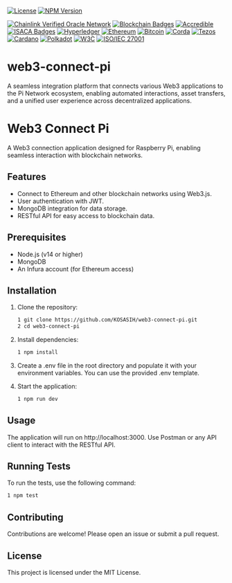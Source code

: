[![License](https://img.shields.io/badge/license-MIT-brightgreen.svg?style=for-the-badge)](https://opensource.org/licenses/MIT)
[![NPM Version](https://img.shields.io/npm/v/your-package-name.svg?style=for-the-badge)](https://www.npmjs.com/package/your-package-name)

[![Chainlink Verified Oracle Network](https://img.shields.io/badge/Chainlink-Verified%20Oracle%20Network-3498DB?style=for-the-badge&logo=chainlink&logoColor=white)](https://chain.link/)
[![Blockchain Badges](https://img.shields.io/badge/Blockchain%20Badges-Digital%20Credentials-4CAF50?style=for-the-badge)](https://www.blockchainbadges.com/)
[![Accredible](https://img.shields.io/badge/Accredible-Digital%20Credentials-FF9800?style=for-the-badge)](https://www.accredible.com/)
[![ISACA Badges](https://img.shields.io/badge/ISACA-Open%20Badges-0072C6?style=for-the-badge)](https://www.isaca.org/credentialing/credentialing-badges)
[![Hyperledger](https://img.shields.io/badge/Hyperledger-Project-00BFFF?style=for-the-badge&logo=hyperledger&logoColor=white)](https://www.hyperledger.org/)
[![Ethereum](https://img.shields.io/badge/Ethereum-Blockchain-3C3C3D?style=for-the-badge&logo=ethereum&logoColor=white)](https://ethereum.org/)
[![Bitcoin](https://img.shields.io/badge/Bitcoin-Cryptocurrency-F7931A?style=for-the-badge&logo=bitcoin&logoColor=white)](https://bitcoin.org/)
[![Corda](https://img.shields.io/badge/Corda-Blockchain-00A3E0?style=for-the-badge&logo=corda&logoColor=white)](https://www.corda.net/)
[![Tezos](https://img.shields.io/badge/Tezos-Blockchain-000000?style=for-the-badge&logo=tezos&logoColor=white)](https://tezos.com/)
[![Cardano](https://img.shields.io/badge/Cardano-Blockchain-3CCBDA?style=for-the-badge&logo=cardano&logoColor=white)](https://www.cardano.org/)
[![Polkadot](https://img.shields.io/badge/Polkadot-Blockchain-EC4C3D?style=for-the-badge&logo=polkadot&logoColor=white)](https://polkadot.network/)
[![W3C](https://img.shields.io/badge/W3C-Standards-005A8B?style=for-the-badge&logo=w3c&logoColor=white)](https://www.w3.org/)
[![ISO/IEC 27001](https://img.shields.io/badge/ISO/IEC%2027001-Information%20Security-FFCC00?style=for-the-badge)](https://www.iso.org/isoiec-27001-information-security.html)

# web3-connect-pi
A seamless integration platform that connects various Web3 applications to the Pi Network ecosystem, enabling automated interactions, asset transfers, and a unified user experience across decentralized applications.

# Web3 Connect Pi

A Web3 connection application designed for Raspberry Pi, enabling seamless interaction with blockchain networks.

## Features

- Connect to Ethereum and other blockchain networks using Web3.js.
- User authentication with JWT.
- MongoDB integration for data storage.
- RESTful API for easy access to blockchain data.

## Prerequisites

- Node.js (v14 or higher)
- MongoDB
- An Infura account (for Ethereum access)

## Installation

1. Clone the repository:

   ```bash
   1 git clone https://github.com/KOSASIH/web3-connect-pi.git
   2 cd web3-connect-pi
   ```

2. Install dependencies:

   ```bash
   1 npm install
   ```
   
3. Create a .env file in the root directory and populate it with your environment variables. You can use the provided .env template.

4. Start the application:

   ```bash
   1 npm run dev
   ```
   
## Usage
The application will run on http://localhost:3000.
Use Postman or any API client to interact with the RESTful API.

## Running Tests
To run the tests, use the following command:

   ```bash
   1 npm test
   ```

## Contributing
Contributions are welcome! Please open an issue or submit a pull request.

## License
This project is licensed under the MIT License.
